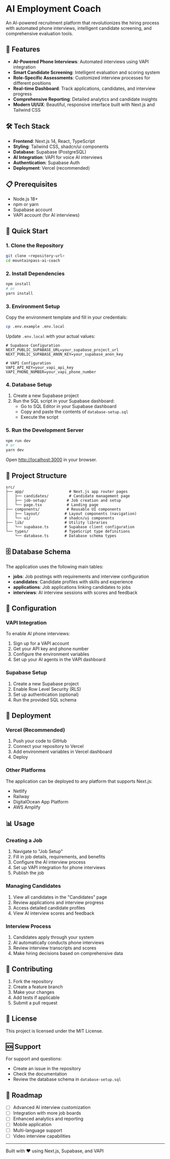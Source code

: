 # AI Employment Coach

An AI-powered recruitment platform that revolutionizes the hiring process with automated phone interviews, intelligent candidate screening, and comprehensive evaluation tools.

## 🚀 Features

- **AI-Powered Phone Interviews**: Automated interviews using VAPI integration
- **Smart Candidate Screening**: Intelligent evaluation and scoring system
- **Role-Specific Assessments**: Customized interview processes for different positions
- **Real-time Dashboard**: Track applications, candidates, and interview progress
- **Comprehensive Reporting**: Detailed analytics and candidate insights
- **Modern UI/UX**: Beautiful, responsive interface built with Next.js and Tailwind CSS

## 🛠️ Tech Stack

- **Frontend**: Next.js 14, React, TypeScript
- **Styling**: Tailwind CSS, shadcn/ui components
- **Database**: Supabase (PostgreSQL)
- **AI Integration**: VAPI for voice AI interviews
- **Authentication**: Supabase Auth
- **Deployment**: Vercel (recommended)

## 📋 Prerequisites

- Node.js 18+ 
- npm or yarn
- Supabase account
- VAPI account (for AI interviews)

## 🚀 Quick Start

### 1. Clone the Repository

```bash
git clone <repository-url>
cd mountainpass-ai-coach
```

### 2. Install Dependencies

```bash
npm install
# or
yarn install
```

### 3. Environment Setup

Copy the environment template and fill in your credentials:

```bash
cp .env.example .env.local
```

Update `.env.local` with your actual values:

```env
# Supabase Configuration
NEXT_PUBLIC_SUPABASE_URL=your_supabase_project_url
NEXT_PUBLIC_SUPABASE_ANON_KEY=your_supabase_anon_key

# VAPI Configuration
VAPI_API_KEY=your_vapi_api_key
VAPI_PHONE_NUMBER=your_vapi_phone_number
```

### 4. Database Setup

1. Create a new Supabase project
2. Run the SQL script in your Supabase dashboard:
   - Go to SQL Editor in your Supabase dashboard
   - Copy and paste the contents of `database-setup.sql`
   - Execute the script

### 5. Run the Development Server

```bash
npm run dev
# or
yarn dev
```

Open [http://localhost:3000](http://localhost:3000) in your browser.

## 📁 Project Structure

```
src/
├── app/                    # Next.js app router pages
│   ├── candidates/         # Candidate management page
│   ├── job-setup/         # Job creation and setup
│   └── page.tsx           # Landing page
├── components/            # Reusable UI components
│   ├── layout/           # Layout components (navigation)
│   └── ui/               # shadcn/ui components
├── lib/                  # Utility libraries
│   └── supabase.ts       # Supabase client configuration
└── types/                # TypeScript type definitions
    └── database.ts       # Database schema types
```

## 🗄️ Database Schema

The application uses the following main tables:

- **jobs**: Job postings with requirements and interview configuration
- **candidates**: Candidate profiles with skills and experience
- **applications**: Job applications linking candidates to jobs
- **interviews**: AI interview sessions with scores and feedback

## 🔧 Configuration

### VAPI Integration

To enable AI phone interviews:

1. Sign up for a VAPI account
2. Get your API key and phone number
3. Configure the environment variables
4. Set up your AI agents in the VAPI dashboard

### Supabase Setup

1. Create a new Supabase project
2. Enable Row Level Security (RLS)
3. Set up authentication (optional)
4. Run the provided SQL schema

## 🚀 Deployment

### Vercel (Recommended)

1. Push your code to GitHub
2. Connect your repository to Vercel
3. Add environment variables in Vercel dashboard
4. Deploy

### Other Platforms

The application can be deployed to any platform that supports Next.js:
- Netlify
- Railway
- DigitalOcean App Platform
- AWS Amplify

## 📊 Usage

### Creating a Job

1. Navigate to "Job Setup"
2. Fill in job details, requirements, and benefits
3. Configure the AI interview process
4. Set up VAPI integration for phone interviews
5. Publish the job

### Managing Candidates

1. View all candidates in the "Candidates" page
2. Review applications and interview progress
3. Access detailed candidate profiles
4. View AI interview scores and feedback

### Interview Process

1. Candidates apply through your system
2. AI automatically conducts phone interviews
3. Review interview transcripts and scores
4. Make hiring decisions based on comprehensive data

## 🤝 Contributing

1. Fork the repository
2. Create a feature branch
3. Make your changes
4. Add tests if applicable
5. Submit a pull request

## 📝 License

This project is licensed under the MIT License.

## 🆘 Support

For support and questions:
- Create an issue in the repository
- Check the documentation
- Review the database schema in `database-setup.sql`

## 🔮 Roadmap

- [ ] Advanced AI interview customization
- [ ] Integration with more job boards
- [ ] Enhanced analytics and reporting
- [ ] Mobile application
- [ ] Multi-language support
- [ ] Video interview capabilities

---

Built with ❤️ using Next.js, Supabase, and VAPI
